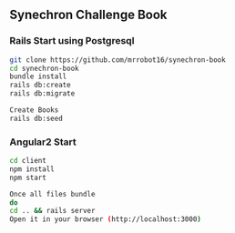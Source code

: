 ## Synechron Challenge Book

### Rails Start using Postgresql
```bash
git clone https://github.com/mrrobot16/synechron-book
cd synechron-book
bundle install
rails db:create
rails db:migrate

Create Books
rails db:seed
```

### Angular2 Start
```bash
cd client
npm install
npm start

Once all files bundle
do
cd .. && rails server
Open it in your browser (http://localhost:3000)
```
